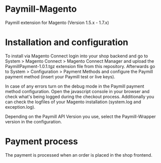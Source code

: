 Paymill-Magento
====================

Paymill extension for Magento (Version 1.5.x - 1.7.x)

# Installation and configuration

To install via Magento Connect login into your shop backend and go to System > Magento Connect > Magento Connect Manager and upload the PaymillPayment-1.0.1.tgz extension file from this repository. Afterwards go to System > Configuration > Payment Methods and configure the Paymill payment method (insert your Paymill test or live keys).

In case of any errors turn on the debug mode in the Paymill payment method configuration. Open the javascript console in your browser and check what's being logged during the checkout process. Additionally you can check the logfiles of your Magento installation (system.log and exception.log).

Depending on the Paymill API Version you use, select the Paymill-Wrapper version in the configuration.

# Payment process

The payment is processed when an order is placed in the shop frontend.